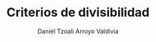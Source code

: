 ---
title: "Criterios de divisibilidad"
year: 2020
thumbnail: "assets/img/Logo-ommags.png"
topic: "Teoría de Números"
file: "assets/pdf/Material/Criterios-de-divisibilidad-1.pdf"
author: "Daniel Tzoali Arroyo Valdivia"
level: "Básico"
alttext: "¿Cómo sé si puedo dividir?"
---